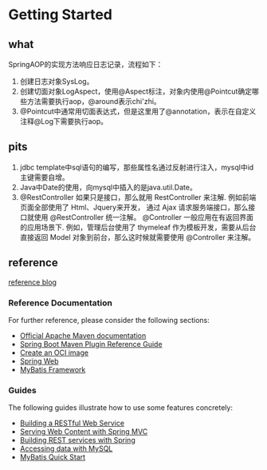 # Getting Started

## what
SpringAOP的实现方法响应日志记录，流程如下：
1. 创建日志对象SysLog。
2. 创建切面对象LogAspect，使用@Aspect标注，对象内使用@Pointcut确定哪些方法需要执行aop，@around表示chi'zhi。
3. @Pointcut中通常用切面表达式，但是这里用了@annotation，表示在自定义注释@Log下需要执行aop。

## pits
1. jdbc template中sql语句的编写，那些属性名通过反射进行注入，mysql中id主键需要自增。 
2. Java中Date的使用，向mysql中插入的是java.util.Date。
3. @RestController 如果只是接口，那么就用 RestController 来注解. 例如前端页面全部使用了 Html、Jquery来开发，
通过 Ajax 请求服务端接口，那么接口就使用 @RestController 统一注解。 @Controller 一般应用在有返回界面的应用场景下. 
例如，管理后台使用了 thymeleaf 作为模板开发，需要从后台直接返回 Model 对象到前台，那么这时候就需要使用 @Controller 来注解。

## reference
[reference blog](https://mrbird.cc/Spring-Boot-AOP%20log.html)

### Reference Documentation

For further reference, please consider the following sections:

* [Official Apache Maven documentation](https://maven.apache.org/guides/index.html)
* [Spring Boot Maven Plugin Reference Guide](https://docs.spring.io/spring-boot/docs/2.6.13/maven-plugin/reference/html/)
* [Create an OCI image](https://docs.spring.io/spring-boot/docs/2.6.13/maven-plugin/reference/html/#build-image)
* [Spring Web](https://docs.spring.io/spring-boot/docs/2.6.13/reference/htmlsingle/#web)
* [MyBatis Framework](https://mybatis.org/spring-boot-starter/mybatis-spring-boot-autoconfigure/)

### Guides

The following guides illustrate how to use some features concretely:

* [Building a RESTful Web Service](https://spring.io/guides/gs/rest-service/)
* [Serving Web Content with Spring MVC](https://spring.io/guides/gs/serving-web-content/)
* [Building REST services with Spring](https://spring.io/guides/tutorials/rest/)
* [Accessing data with MySQL](https://spring.io/guides/gs/accessing-data-mysql/)
* [MyBatis Quick Start](https://github.com/mybatis/spring-boot-starter/wiki/Quick-Start)




